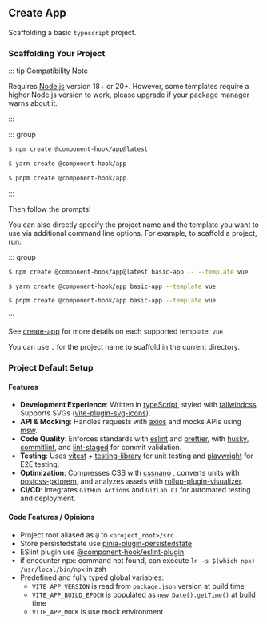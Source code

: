 ## Create App

Scaffolding a basic `typescript` project.

### Scaffolding Your Project

::: tip Compatibility Note

Requires [Node.js](https://nodejs.org/en/) version 18+ or 20+. However, some templates require a higher Node.js version to work, please upgrade if your package manager warns about it.

:::

::: group

```bash [npm]
$ npm create @component-hook/app@latest
```

```bash [yarn]
$ yarn create @component-hook/app
```

```bash [pnpm]
$ pnpm create @component-hook/app
```

:::

Then follow the prompts!

You can also directly specify the project name and the template you want to use via additional command line options. For example, to scaffold a project, run:

::: group

```bash [npm]
$ npm create @component-hook/app@latest basic-app -- --template vue
```

```bash [yarn]
$ yarn create @component-hook/app basic-app --template vue
```

```bash [pnpm]
$ pnpm create @component-hook/app basic-app --template vue
```

:::

See [create-app](https://github.com/tzuyi0817/component-hook/tree/master/packages/create-app) for more details on each supported template: `vue`

You can use `.` for the project name to scaffold in the current directory.

### Project Default Setup

#### Features

- **Development Experience**: Written in [typeScript](https://www.typescriptlang.org/), styled with [tailwindcss](https://tailwindcss.com/). Supports SVGs ([vite-plugin-svg-icons](https://github.com/vbenjs/vite-plugin-svg-icons)).
- **API & Mocking**: Handles requests with [axios](https://axios-http.com/docs/intro) and mocks APIs using [msw](https://mswjs.io/).
- **Code Quality**: Enforces standards with [eslint](https://eslint.org/) and [prettier](https://prettier.io/), with [husky](https://www.npmjs.com/package/husky), [commitlint](https://commitlint.js.org/#/), and [lint-staged](https://github.com/okonet/lint-staged) for commit validation.
- **Testing**: Uses [vitest](https://vitest.dev/) + [testing-library](https://testing-library.com/) for unit testing and [playwright](https://playwright.dev/) for E2E testing.
- **Optimization**: Compresses CSS with [cssnano](https://cssnano.github.io/cssnano/) , converts units with [postcss-pxtorem](https://www.npmjs.com/package/postcss-pxtorem), and analyzes assets with [rollup-plugin-visualizer](https://github.com/btd/rollup-plugin-visualizer).
- **CI/CD**: Integrates `GitHub Actions` and `GitLab CI` for automated testing and deployment.

#### Code Features / Opinions

- Project root aliased as `@` to `<project_root>/src`
- Store persistedstate use [pinia-plugin-persistedstate](https://www.npmjs.com/package/pinia-plugin-persistedstate)
- ESlint plugin use [@component-hook/eslint-plugin](https://www.npmjs.com/package/@component-hook/eslint-plugin?activeTab=readme)
- if encounter npx: command not found, can execute `ln -s $(which npx) /usr/local/bin/npx` in zsh
- Predefined and fully typed global variables:
  - `VITE_APP_VERSION` is read from `package.json` version at build time
  - `VITE_APP_BUILD_EPOCH` is populated as `new Date().getTime()` at build time
  - `VITE_APP_MOCK` is use mock environment
